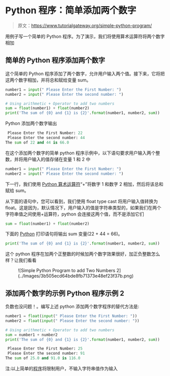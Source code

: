 # Python 程序：简单添加两个数字

> 原文：<https://www.tutorialgateway.org/simple-python-program/>

用例子写一个简单的 Python 程序。为了演示，我们将使用算术运算符将两个数字相加

## 简单的 Python 程序添加两个数字

这个简单的 Python 程序添加了两个数字，允许用户输入两个值。接下来，它将把这两个数字相加，并将总和赋给变量 sum。

```py
number1 = input(" Please Enter the First Number: ")
number2 = input(" Please Enter the second number: ")

# Using arithmetic + Operator to add two numbers
sum = float(number1) + float(number2)
print('The sum of {0} and {1} is {2}'.format(number1, number2, sum))
```

Python 添加两个数字输出

```py
 Please Enter the First Number: 22
 Please Enter the second number: 44
The sum of 22 and 44 is 66.0
```

在这个添加两个数字的简单 python 程序示例中，以下语句要求用户输入两个整数，并将用户输入的值存储在变量 1 和 2 中

```py
number1 = input(" Please Enter the First Number: ")
number2 = input(" Please Enter the second number: ")
```

下一行，我们使用 [Python 算术运算符](https://www.tutorialgateway.org/python-arithmetic-operators/)“+”将数字 1 和数字 2 相加，然后将该总和赋给 sum。

从下面的语句中，您可以看到，我们使用 float type cast 将用户输入值转换为 float。这是因为，默认情况下，用户输入的值是字符串类型的，如果我们在两个字符串值之间使用+运算符，python 会连接这两个值，而不是添加它们

```py
sum = float(number1) + float(number2)
```

下面的 [Python](https://www.tutorialgateway.org/python-tutorial/) 打印语句将输出 sum 变量(22 + 44 = 66)。

```py
print('The sum of {0} and {1} is {2}'.format(number1, number2, sum))
```

这个 python 程序在加两个正整数的时候加两个数字效果很好，加正负整数怎么样？让我们看看

<figure class="wp-block-image">![Simple Python Program to add Two Numbers 2](../Images/3b505ecd64bde8fb71373e48ef23f37b.png)</figure>

## 添加两个数字的示例 Python 程序示例 2

负数也没问题！。编写上述 python 添加两个数字程序的替代方法是:

```py
number1 = float(input(" Please Enter the First Number: "))
number2 = float(input(" Please Enter the second number: "))

# Using arithmetic + Operator to add two numbers
sum = number1 + number2
print('The sum of {0} and {1} is {2}'.format(number1, number2, sum))
```

```py
 Please Enter the First Number: 25
 Please Enter the second number: 91
The sum of 25.0 and 91.0 is 116.0
```

注:以上简单的[程序](https://www.tutorialgateway.org/python-programming-examples/)将限制用户，不输入字符串值作为输入
